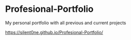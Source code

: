 # Profesional-Portfolio
My personal portfolio with all previous and current projects


https://silent0ne.github.io/Profesional-Portfolio/
